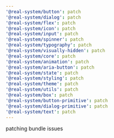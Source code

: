 ```yaml
---
'@real-system/button': patch
'@real-system/dialog': patch
'@real-system/flex': patch
'@real-system/icon': patch
'@real-system/input': patch
'@real-system/spinner': patch
'@real-system/typography': patch
'@real-system/visually-hidden': patch
'@real-system/core': patch
'@real-system/animation': patch
'@real-system/aria-button': patch
'@real-system/state': patch
'@real-system/styling': patch
'@real-system/theme': patch
'@real-system/utils': patch
'@real-system/box': patch
'@real-system/button-primitive': patch
'@real-system/dialog-primitive': patch
'@real-system/text': patch
---
```


patching bundle issues
